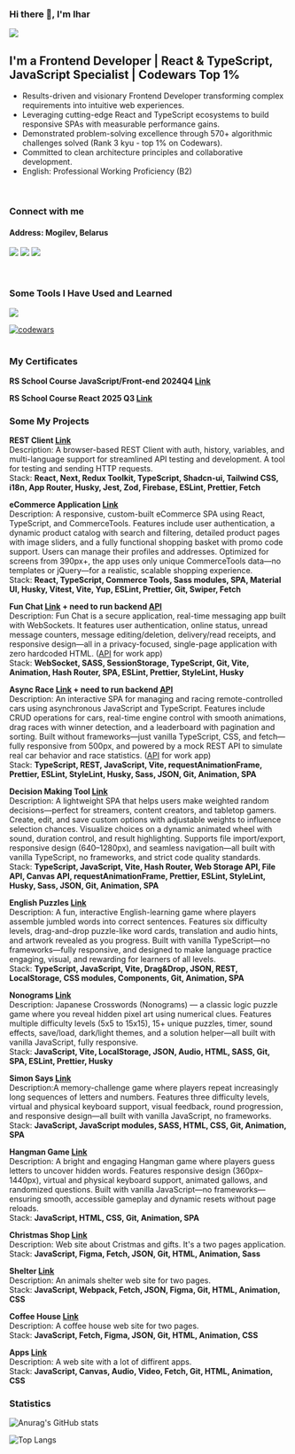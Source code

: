 ### Hi there 👋, I'm Ihar

![](https://komarev.com/ghpvc/?username=Ihar-Batura)

## I'm a Frontend Developer | React & TypeScript, JavaScript Specialist | Codewars Top 1%
* Results-driven and visionary Frontend Developer transforming complex requirements into intuitive web experiences. 
* Leveraging cutting-edge React and TypeScript ecosystems to build responsive SPAs with measurable performance gains.
* Demonstrated problem-solving excellence through 570+ algorithmic challenges solved (Rank 3 kyu - top 1% on Codewars).
* Committed to clean architecture principles and collaborative development.
* English: Professional Working Proficiency (B2)
 <br />

###  Connect with me
#### Address: Mogilev, Belarus

<p>
<a href="mailto:a17331582@gmail.com"><img src="https://skillicons.dev/icons?i=gmail" /></a>
<a href="https://discordapp.com/users/925457041785512027/" ><img src="https://skillicons.dev/icons?i=discord" /></a>
<a href="https://linkedin.com/in/ihar-batura-9840a2325" ><img src="https://skillicons.dev/icons?i=linkedin" /></a>
</p>
<br />

### Some Tools I Have Used and Learned
<p>
    <img src="https://skillicons.dev/icons?i=react,nextjs,redux,ts,js,nodejs,materialui,html,css,sass,tailwind,vite,webpack,vitest,jest,npm,pnpm,git,postman,figma,vscode,babel,netlify" />
</p>

[![codewars](https://www.codewars.com/users/Ihar_blr/badges/large)](https://www.codewars.com/users/Ihar_blr)   
<br />


### My Certificates

**RS School Course JavaScript/Front-end 2024Q4 [Link](https://app.rs.school/certificate/szlrvp8n)**  

**RS School Course React 2025 Q3 [Link](https://app.rs.school/certificate/wrquyzoo)**  

### Some My Projects  

**REST Client [Link](https://react-2025-q3-rest-client.netlify.app/en)**  
Description: A browser-based REST Client with auth, history, variables, and multi-language support for streamlined API testing and development. A tool for testing and sending HTTP requests.  
Stack: **React, Next, Redux Toolkit, TypeScript, Shadcn-ui, Tailwind CSS, i18n, App Router, Husky, Jest, Zod, Firebase, ESLint, Prettier, Fetch**  

**eCommerce Application [Link](https://dyson-ecommerce.netlify.app/)**  
Description: A responsive, custom-built eCommerce SPA using React, TypeScript, and CommerceTools. Features include user authentication, a dynamic product catalog with search and filtering, detailed product pages with image sliders, and a fully functional shopping basket with promo code support. Users can manage their profiles and addresses. Optimized for screens from 390px+, the app uses only unique CommerceTools data—no templates or jQuery—for a realistic, scalable shopping experience.  
Stack: **React, TypeScript, Commerce Tools, Sass modules, SPA, Material UI, Husky, Vitest, Vite, Yup, ESLint, Prettier, Git, Swiper, Fetch**  

**Fun Chat [Link](https://ihar-batura.github.io/Fun-Chat/dist/) + need to run backend [API](https://github.com/Ihar-Batura/fun-chat-server)**  
Description: Fun Chat is a secure application, real-time messaging app built with WebSockets. It features user authentication, online status, unread message counters, message editing/deletion, delivery/read receipts, and responsive design—all in a privacy-focused, single-page application with zero hardcoded HTML. ([API](https://github.com/Ihar-Batura/fun-chat-server) for work app)  
Stack: **WebSocket, SASS, SessionStorage, TypeScript, Git, Vite, Animation, Hash Router, SPA, ESLint, Prettier, StyleLint, Husky** 

**Async Race [Link](https://ihar-batura.github.io/Async-Race-2025/dist/)  + need to run backend [API](https://github.com/Ihar-Batura/async-race-api)**  
Description: An interactive SPA for managing and racing remote-controlled cars using asynchronous JavaScript and TypeScript. Features include CRUD operations for cars, real-time engine control with smooth animations, drag races with winner detection, and a leaderboard with pagination and sorting. Built without frameworks—just vanilla TypeScript, CSS, and fetch—fully responsive from 500px, and powered by a mock REST API to simulate real car behavior and race statistics. ([API](https://github.com/Ihar-Batura/async-race-api) for work app)  
Stack: **TypeScript, REST, JavaScript, Vite, requestAnimationFrame, Prettier, ESLint, StyleLint, Husky, Sass, JSON, Git, Animation, SPA**  

**Decision Making Tool [Link](https://ihar-batura.github.io/Decision-Making-Tool/decision-making-tool/)**   
Description: A lightweight SPA that helps users make weighted random decisions—perfect for streamers, content creators, and tabletop gamers. Create, edit, and save custom options with adjustable weights to influence selection chances. Visualize choices on a dynamic animated wheel with sound, duration control, and result highlighting. Supports file import/export, responsive design (640–1280px), and seamless navigation—all built with vanilla TypeScript, no frameworks, and strict code quality standards.  
Stack: **TypeScript, JavaScript, Vite, Hash Router, Web Storage API, File API, Canvas API, requestAnimationFrame, Prettier, ESLint, StyleLint, Husky, Sass, JSON, Git, Animation, SPA**  

**English Puzzles [Link](https://ihar-batura.github.io/English-Puzzle/dist/)**   
Description: A fun, interactive English-learning game where players assemble jumbled words into correct sentences. Features six difficulty levels, drag-and-drop puzzle-like word cards, translation and audio hints, and artwork revealed as you progress. Built with vanilla TypeScript—no frameworks—fully responsive, and designed to make language practice engaging, visual, and rewarding for learners of all levels.  
Stack: **TypeScript, JavaScript, Vite, Drag&Drop, JSON, REST, LocalStorage, CSS modules, Components, Git, Animation, SPA**  

**Nonograms [Link](https://ihar-batura.github.io/Nonograms-2025/dist/)**  
Description: Japanese Crosswords (Nonograms) — a classic logic puzzle game where you reveal hidden pixel art using numerical clues. Features multiple difficulty levels (5x5 to 15x15), 15+ unique puzzles, timer, sound effects, save/load, dark/light themes, and a solution helper—all built with vanilla JavaScript, fully responsive.  
Stack: **JavaScript, Vite, LocalStorage, JSON, Audio, HTML, SASS, Git, SPA, ESLint, Prettier, Husky**  

**Simon Says [Link](https://ihar-batura.github.io/Simon-Says/src/)**  
Description:A memory-challenge game where players repeat increasingly long sequences of letters and numbers. Features three difficulty levels, virtual and physical keyboard support, visual feedback, round progression, and responsive design—all built with vanilla JavaScript, no frameworks.  
Stack: **JavaScript, JavaScript modules, SASS, HTML, CSS, Git, Animation, SPA**  
  
**Hangman Game [Link](https://ihar-batura.github.io/Hangman/hangman/)**  
Description: A bright and engaging Hangman game where players guess letters to uncover hidden words. Features responsive design (360px–1440px), virtual and physical keyboard support, animated gallows, and randomized questions. Built with vanilla JavaScript—no frameworks—ensuring smooth, accessible gameplay and dynamic resets without page reloads.  
Stack: **JavaScript, HTML, CSS, Git, Animation, SPA**  

**Christmas Shop [Link](https://ihar-batura.github.io/Christmas-shop/src/)**  
Description: Web site about Cristmas and gifts. It's a two pages application.  
Stack: **JavaScript, Figma, Fetch, JSON, Git, HTML, Animation, Sass**  

**Shelter [Link](https://ihar-batura.github.io/Animal-Shelter/shelter/src/)**  
Description: An animals shelter web site for two pages.   
Stack: **JavaScript, Webpack, Fetch, JSON, Figma, Git, HTML, Animation, CSS**  

**Coffee House [Link](https://ihar-batura.github.io/Coffee-House/coffee-house/)**  
Description: A coffee house web site for two pages.   
Stack: **JavaScript, Fetch, Figma, JSON, Git, HTML, Animation, CSS**  

**Apps [Link](https://ihar-batura.github.io/Apps/src/)**  
Description: A web site with a lot of diffirent apps.  
Stack: **JavaScript, Canvas, Audio, Video, Fetch, Git, HTML, Animation, CSS**  
     
### Statistics
![Anurag's GitHub stats](https://github-readme-stats.vercel.app/api?username=Ihar-Batura&theme=default&show_icons=true)

![Top Langs](https://github-readme-stats.vercel.app/api/top-langs/?username=Ihar-Batura&layout=compact)






